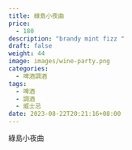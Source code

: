 ```yaml
---
title: 綠島小夜曲
price:
  - 180
description: "brandy mint fizz "
draft: false
weight: 44
image: images/wine-party.png
categories:
  - 啤酒調酒
tags:
  - 啤酒
  - 調酒
  - 威士忌
date: 2023-08-22T20:21:16+08:00
---
```


 綠島小夜曲
